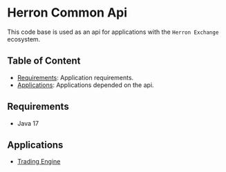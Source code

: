 # Herron Common Api

This code base is used as an api for applications with the `Herron Exchange` ecosystem.

## Table of Content

* [Requirements](#requirements): Application requirements.
* [Applications](#applications): Applications depended on the api.

## Requirements

* Java 17

## Applications
* [Trading Engine](https://github.com/christopherrons/herron-trading-engine)




